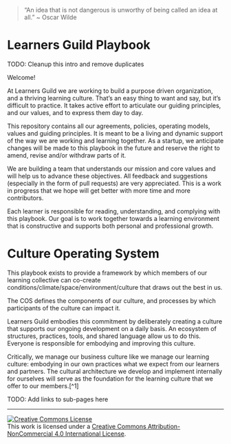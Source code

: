 > “An idea that is not dangerous is unworthy of being called an idea at all.” ~ Oscar Wilde

# Learners Guild Playbook

TODO: Cleanup this intro and remove duplicates

Welcome!

At Learners Guild we are working to build a purpose driven organization, and a thriving learning culture. That’s an easy thing to want and say, but it’s difficult to practice. It takes active effort to articulate our guiding principles, and our values, and to express them day to day.

This repository contains all our agreements, policies, operating models, values and guiding principles. It is meant to be a living and dynamic support of the way we are working and learning together. As a startup, we anticipate changes will be made to this playbook in the future and reserve the right to amend, revise and/or withdraw parts of it.

We are building a team that understands our mission and core values and will help us to advance these objectives. All feedback and suggestions (especially in the form of pull requests) are very appreciated. This is a work in progress that we hope will get better with more time and more contributors.

Each learner is responsible for reading, understanding, and complying with this playbook. Our goal is to work together towards a learning environment that is constructive and supports both personal and professional growth.  

# Culture Operating System

This playbook exists to provide a framework by which members of our learning collective can co-create conditions/climate/space/environment/culture that draws out the best in us.

The COS defines the components of our culture, and processes by which participants of the culture can impact it.

Learners Guild embodies this commitment by deliberately creating a culture that supports our ongoing development on a daily basis. An ecosystem of structures, practices, tools, and shared language allow us to do this. Everyone is responsible for embodying and improving this culture.

Critically, we manage our business culture like we manage our learning culture: embodying in our own practices what we expect from our learners and partners. The cultural architecture we develop and implement internally for ourselves will serve as the foundation for the learning culture that we offer to our members.[^1]


TODO: Add links to sub-pages here

---


[![Creative Commons License](https://i.creativecommons.org/l/by-nc/4.0/88x31.png)](http://creativecommons.org/licenses/by-nc/4.0/)  
This work is licensed under a [Creative Commons Attribution-NonCommercial 4.0 International License](http://creativecommons.org/licenses/by-nc/4.0/).
